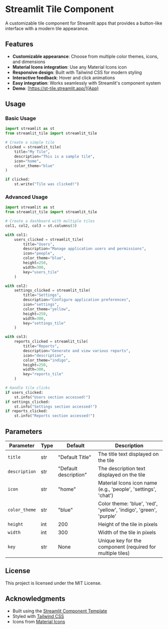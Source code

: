 # Streamlit Tile Component

A customizable tile component for Streamlit apps that provides a button-like interface with a modern tile appearance.

## Features

- **Customizable appearance**: Choose from multiple color themes, icons, and dimensions
- **Material Icons integration**: Use any Material Icons icon
- **Responsive design**: Built with Tailwind CSS for modern styling
- **Interactive feedback**: Hover and click animations
- **Easy integration**: Works seamlessly with Streamlit's component system
- **Demo**: [https://st-tile.streamlit.app/](App)

## Usage

### Basic Usage

```python
import streamlit as st
from streamlit_tile import streamlit_tile

# Create a simple tile
clicked = streamlit_tile(
    title="My Tile",
    description="This is a sample tile",
    icon="home",
    color_theme="blue"
)

if clicked:
    st.write("Tile was clicked!")
```

### Advanced Usage

```python
import streamlit as st
from streamlit_tile import streamlit_tile

# Create a dashboard with multiple tiles
col1, col2, col3 = st.columns(3)

with col1:
    users_clicked = streamlit_tile(
        title="Users",
        description="Manage application users and permissions",
        icon="people",
        color_theme="blue",
        height=250,
        width=300,
        key="users_tile"
    )

with col2:
    settings_clicked = streamlit_tile(
        title="Settings", 
        description="Configure application preferences",
        icon="settings",
        color_theme="yellow",
        height=250,
        width=300,
        key="settings_tile"
    )

with col3:
    reports_clicked = streamlit_tile(
        title="Reports",
        description="Generate and view various reports", 
        icon="description",
        color_theme="indigo",
        height=250,
        width=300,
        key="reports_tile"
    )

# Handle tile clicks
if users_clicked:
    st.info("Users section accessed!")
if settings_clicked:
    st.info("Settings section accessed!")
if reports_clicked:
    st.info("Reports section accessed!")
```

## Parameters

| Parameter | Type | Default | Description |
|-----------|------|---------|-------------|
| `title` | str | "Default Title" | The title text displayed on the tile |
| `description` | str | "Default description" | The description text displayed on the tile |
| `icon` | str | "home" | Material Icons icon name (e.g., 'people', 'settings', 'chat') |
| `color_theme` | str | "blue" | Color theme: 'blue', 'red', 'yellow', 'indigo', 'green', 'purple' |
| `height` | int | 200 | Height of the tile in pixels |
| `width` | int | 300 | Width of the tile in pixels |
| `key` | str | None | Unique key for the component (required for multiple tiles) |


## License

This project is licensed under the MIT License.

## Acknowledgments

- Built using the [Streamlit Component Template](https://github.com/streamlit/component-template)
- Styled with [Tailwind CSS](https://tailwindcss.com/)
- Icons from [Material Icons](https://fonts.google.com/icons)
